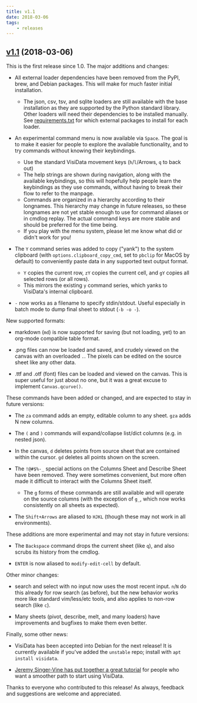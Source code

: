 ```yaml
---
title: v1.1
date: 2018-03-06
tags:
    - releases
---
```


## [v1.1](https://github.com/saulpw/visidata/releases/tag/v1.1) (2018-03-06)

This is the first release since 1.0.  The major additions and changes:

- All external loader dependencies have been removed from the PyPI, brew, and Debian packages.  This will make for much faster initial installation.
   - The json, csv, tsv, and sqlite loaders are still available with the base installation as they are supported by the Python standard library.  Other loaders will need their dependencies to be installed manually.  See [requirements.txt](https://github.com/saulpw/visidata/blob/stable/requirements.txt) for which external packages to install for each loader.

- An experimental command menu is now available via `Space`. The goal is to make it easier for people to explore the available functionality, and to try commands without knowing their keybindings.
   - Use the standard VisiData movement keys (`h`/`l`/Arrows, `q` to back out)
   - The help strings are shown during navigation, along with the available keybindings, so this will hopefully help people learn the keybindings as they use commands, without having to break their flow to refer to the manpage.
   - Commands are organized in a hierarchy according to their longnames.  This hierarchy may change in future releases, so these longnames are not yet stable enough to use for command aliases or in cmdlog replay.  The actual command keys are more stable and should be preferred for the time being.
   - If you play with the menu system, please let me know what did or didn't work for you!

- The `Y` command series was added to copy ("yank") to the system clipboard (with `options.clipboard_copy_cmd`, set to `pbclip` for MacOS by default) to conveniently paste data in any supported text output format.
   - `Y` copies the current row, `zY` copies the current cell, and `gY` copies all selected rows (or all rows).
   - This mirrors the existing `y` command series, which yanks to VisiData's internal clipboard.

- `-` now works as a filename to specify stdin/stdout.  Useful especially in batch mode to dump final sheet to stdout (`-b -o -`).

New supported formats:

- markdown (`md`) is now supported for saving (but not loading, yet) to an org-mode compatible table format.

- .png files can now be loaded and saved, and crudely viewed on the canvas with an overloaded `.`.  The pixels can be edited on the source sheet like any other data.

- .ttf and .otf (font) files can be loaded and viewed on the canvas.  This is super useful for just about no one, but it was a great excuse to implement `Canvas.qcurve()`.

These commands have been added or changed, and are expected to stay in future versions:

- The `za` command adds an empty, editable column to any sheet.  `gza` adds N new columns.

- The `(` and `)` commands will expand/collapse list/dict columns (e.g. in nested json).

- In the canvas, `d` deletes points from source sheet that are contained within the cursor.  `gd` deletes all points shown on the screen.

- The `!@#$%-_` special actions on the Columns Sheet and Describe Sheet have been removed.  They were sometimes convenient, but more often made it difficult to interact with the Columns Sheet itself.
    - The `g` forms of these commands are still available and will operate on the source columns (with the exception of `g_`, which now works consistently on all sheets as expected).

- The `Shift+Arrows` are aliased to `HJKL` (though these may not work in all environments).

These additions are more experimental and may not stay in future versions:

- The `Backspace` command drops the current sheet (like `q`), and also scrubs its history from the cmdlog.

- `ENTER` is now aliased to `modify-edit-cell` by default.

Other minor changes:

- search and select with no input now uses the most recent input.  `n`/`N` do this already for row search (as before), but the new behavior works more like standard vim/less/etc tools, and also applies to non-row search (like `c`).

- Many sheets (pivot, describe, melt, and many loaders) have improvements and bugfixes to make them even better.

Finally, some other news:

- VisiData has been accepted into Debian for the next release!  It is currently available if you've added the `unstable` repo; install with `apt install visidata`.

- [Jeremy Singer-Vine has put together a great tutorial](https://jsvine.github.io/intro-to-visidata/) for people who want a smoother path to start using VisiData.

Thanks to everyone who contributed to this release!  As always, feedback and suggestions are welcome and appreciated.
